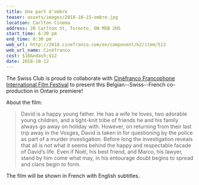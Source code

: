 ```yaml
---
title: Une part d’ombre
teaser: assets/images/2018-10-15-ombre.jpg
location: Carlton Cinema
address: 20 Carlton St, Toronto, ON M5B 2H5
start_time: 6:30 pm
end_time: 8:30 pm
web_url: http://2018.cinefranco.com/en/component/k2/item/513
web_url_name: Cinéfranco
cost: $10&ndash;$12
date: 2018-10-12
---
```


The Swiss Club is proud to collaborate with [Cinéfranco Francophone
International Film Festival][cf] to present this Belgian--Swiss--French
co-production in Ontario premiere!

About the film:

> David is a happy young father. He has a wife he loves, two adorable young
> children, and a tight-knit tribe of friends he and his family always go away
> on holiday with. However, on returning from their last trip away in the
> Vosges, David is taken in for questioning by the police as part of a murder
> investigation. Before long the investigation reveals that all is not what it
> seems behind the happy and respectable facade of David’s life. Even if Noël,
> his best friend, and Marco, his lawyer, stand by him come what may, in his
> entourage doubt begins to spread and clans begin to form.

The film will be shown in French with English subtitles.

[cf]: <{{ page.web_url }}>
